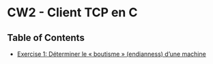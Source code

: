 # CW2 - Client TCP en C

## Table of Contents

- [Exercise 1: Déterminer le « boutisme » (endianness) d’une machine](Exercise1.md)